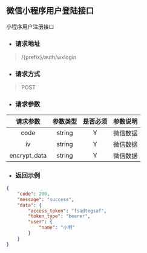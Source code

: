 ## 微信小程序用户登陆接口

小程序用户注册接口

* ### **请求地址**

> /{prefix}/auth/wxlogin

* ### **请求方式**

> POST

* ### **请求参数**

| 请求参数 | 参数类型 | 是否必须 | 参数说明 |
| :---: | :---: | :---: | :---: |
| code | string | Y | 微信数据 |
| iv | string | Y | 微信数据 |
| encrypt_data | string | Y | 微信数据 |

* ### **返回示例**

```json
{
    "code": 200,
    "message": "success",
    "data": {
        "access_token": "fsadtegsaf",
        "token_type": "bearer",
        "user": {
            "name": "小明"
        }
    }
}
    
```


